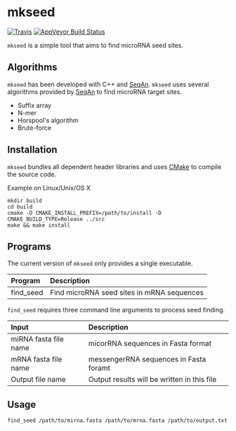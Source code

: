 mkseed
======

[![Travis](https://img.shields.io/travis/takayasaito/mkseed.svg?maxAge=2592000)](https://travis-ci.org/takayasaito/mkseed)
[![AppVeyor Build Status](https://ci.appveyor.com/api/projects/status/github/takayasaito/mkseed?branch=master&svg=true)](https://ci.appveyor.com/project/takayasaito/mkseed)

`mkseed` is a simple tool that aims to find microRNA seed sites.

Algorithms
----------

`mkseed` has been developed with C++ and [SeqAn](https://www.seqan.de). `mkseed` uses several algorithms provided by [SeqAn](https://www.seqan.de) to find microRNA target sites.

-   Suffix array
-   N-mer
-   Horspool's algorithm
-   Brute-force

Installation
------------

`mkseed` bundles all dependent header libraries and uses [CMake](https://cmake.org/) to compile the source code.

Example on Linux/Unix/OS X
```
mkdir build
cd build
cmake -D CMAKE_INSTALL_PREFIX=/path/to/install -D CMAKE_BUILD_TYPE=Release ../src
make && make install 
```

Programs
--------

The current version of `mkseed` only provides a single executable.

| Program              | Description                                                |
|:---------------------|:-----------------------------------------------------------|
| find_seed            | Find microRNA seed sites in mRNA sequences                 |


`find_seed` requires three command line arguments to process seed finding. 

| Input                 | Description                                                |
|:--------------------- |:-----------------------------------------------------------|
| miRNA fasta file name | micorRNA sequences in Fasta format                         |
| mRNA fasta file name  | messengerRNA sequences in Fasta foramt                     |
| Output file name      | Output results will be written in this file                |

Usage
-----

```
find_seed /path/to/mirna.fasta /path/to/mrna.fasta /path/to/output.txt
```
